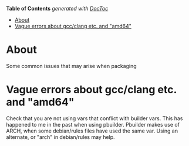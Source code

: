 <!-- START doctoc generated TOC please keep comment here to allow auto update -->
<!-- DON'T EDIT THIS SECTION, INSTEAD RE-RUN doctoc TO UPDATE -->
**Table of Contents**  *generated with [DocToc](https://github.com/thlorenz/doctoc)*

- [About](#about)
- [Vague errors about gcc/clang etc. and "amd64"](#vague-errors-about-gccclang-etc-and-amd64)

<!-- END doctoc generated TOC please keep comment here to allow auto update -->

# About

Some common issues that may arise when packaging

# Vague errors about gcc/clang etc. and "amd64"

Check that you are not using vars that conflict with builder vars. This has happened to me in the past when using pbuilder. Pbuilder makes use of ARCH, when some debian/rules files have used the same var. Using an alternate, or "arch" in debian/rules may help.
